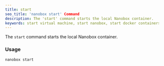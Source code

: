 ```yaml
---
title: start
seo_title: 'nanobox start' Command
description: The 'start' command starts the local Nanobox container.
keywords: start virtual machine, start nanobox, start docker containers
---
```


The `start` command starts the local Nanobox container.

### Usage
```bash
nanobox start
```
